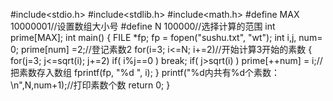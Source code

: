 #include<stdio.h>
#include<stdlib.h>
#include<math.h>
#define MAX 10000001//设置数组大小号
#define N 100000//选择计算的范围
int prime[MAX];
int main()
{
    FILE *fp;
    fp = fopen("sushu.txt", "wt");
    int i,j, num= 0;
 prime[num] =2;//登记素数2
 for(i=3; i<=N; i+=2)//开始计算3开始的素数
 {
  for(j=3; j<=sqrt(i); j+=2)
         if( i%j==0 ) 
    break;
       if( j>sqrt(i) )
     prime[++num] = i;//把素数存入数组
   fprintf(fp, "%d ", i);
 }
  printf("%d内共有%d个素数：\n",N,num+1);//打印素数个数
 return 0;
}
